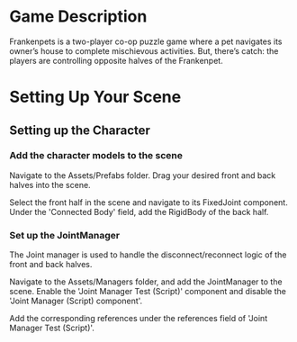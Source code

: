 # Game Description
Frankenpets is a two-player co-op puzzle game where a pet navigates its owner’s house to complete mischievous activities. But, there’s catch: the players are controlling opposite halves of the Frankenpet.

# Setting Up Your Scene
## Setting up the Character 
### Add the character models to the scene
Navigate to the Assets/Prefabs folder. Drag your desired front and back halves into the scene. 

Select the front half in the scene and navigate to its FixedJoint component. Under the 'Connected Body' field, add the RigidBody of the back half. 

### Set up the JointManager
The Joint manager is used to handle the disconnect/reconnect logic of the front and back halves. 

Navigate to the Assets/Managers folder, and add the JointManager to the scene. Enable the 'Joint Manager Test (Script)' component and disable the 'Joint Manager (Script) component'.

Add the corresponding references under the references field of 'Joint Manager Test (Script)'. 

